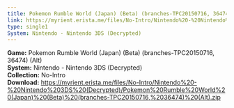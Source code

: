 ```yaml
---
title: Pokemon Rumble World (Japan) (Beta) (branches-TPC20150716, 36474) (Alt)
link: https://myrient.erista.me/files/No-Intro/Nintendo%20-%20Nintendo%203DS%20(Decrypted)/Pokemon%20Rumble%20World%20(Japan)%20(Beta)%20(branches-TPC20150716,%2036474)%20(Alt).zip
type: single1
System: Nintendo - Nintendo 3DS (Decrypted)
---
```

<b>Game:</b> Pokemon Rumble World (Japan) (Beta) (branches-TPC20150716, 36474) (Alt)<br>
<b>System:</b> Nintendo - Nintendo 3DS (Decrypted)<br>
<b>Collection:</b> No-Intro<br>
<b>Download:</b> https://myrient.erista.me/files/No-Intro/Nintendo%20-%20Nintendo%203DS%20(Decrypted)/Pokemon%20Rumble%20World%20(Japan)%20(Beta)%20(branches-TPC20150716,%2036474)%20(Alt).zip